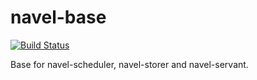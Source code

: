 navel-base
==========

[![Build Status](https://travis-ci.org/Navel-IT/navel-base.svg)](https://travis-ci.org/Navel-IT/navel-base)

Base for navel-scheduler, navel-storer and navel-servant.


